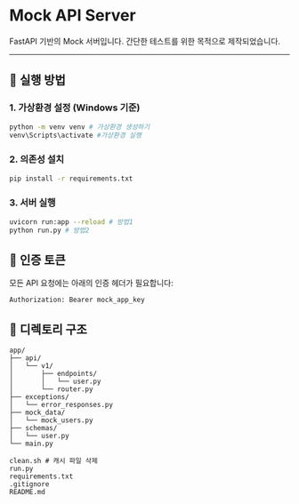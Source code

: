 # Mock API Server

FastAPI 기반의 Mock 서버입니다. 간단한 테스트를 위한 목적으로 제작되었습니다.

---

## 🚀 실행 방법

### 1. 가상환경 설정 (Windows 기준)

```bash
python -m venv venv # 가상환경 생성하기
venv\Scripts\activate #가상환경 실행
```

### 2. 의존성 설치

```bash
pip install -r requirements.txt 
```

### 3. 서버 실행

```bash
uvicorn run:app --reload # 방법1
python run.py # 방법2 
```

## 🔐 인증 토큰
모든 API 요청에는 아래의 인증 헤더가 필요합니다:

```
Authorization: Bearer mock_app_key
```
## 📂 디렉토리 구조

```
app/
├── api/
│   └── v1/
│       ├── endpoints/
│       │   └── user.py
│       └── router.py
├── exceptions/
│   └── error_responses.py
├── mock_data/
│   └── mock_users.py
├── schemas/
│   └── user.py
└── main.py

clean.sh # 캐시 파일 삭제
run.py
requirements.txt
.gitignore
README.md

```
